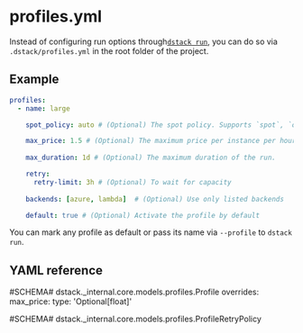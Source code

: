# profiles.yml

Instead of configuring run options through[`dstack run`](cli/index.md#dstack-run), 
you can do so via `.dstack/profiles.yml` in the root folder of the project. 

## Example

<div editor-title=".dstack/profiles.yml"> 

```yaml
profiles:
  - name: large

    spot_policy: auto # (Optional) The spot policy. Supports `spot`, `on-demand, and `auto`.

    max_price: 1.5 # (Optional) The maximum price per instance per hour
    
    max_duration: 1d # (Optional) The maximum duration of the run.

    retry:
      retry-limit: 3h # (Optional) To wait for capacity
    
    backends: [azure, lambda]  # (Optional) Use only listed backends 

    default: true # (Optional) Activate the profile by default
```

</div>

You can mark any profile as default or pass its name via `--profile` to `dstack run`.

## YAML reference

#SCHEMA# dstack._internal.core.models.profiles.Profile
    overrides:
      max_price:
        type: 'Optional[float]'

#SCHEMA# dstack._internal.core.models.profiles.ProfileRetryPolicy
